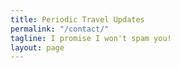 ```yaml
---
title: Periodic Travel Updates
permalink: "/contact/"
tagline: I promise I won't spam you!
layout: page
---
```


